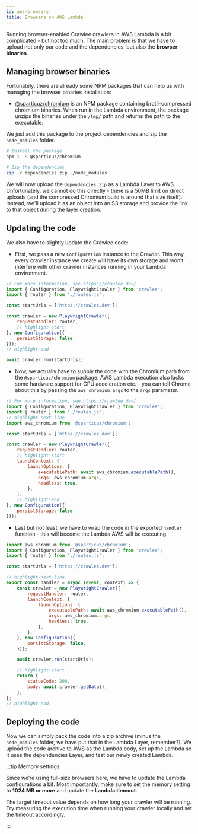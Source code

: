 ```yaml
---
id: aws-browsers
title: Browsers on AWS Lambda
---
```


Running browser-enabled Crawlee crawlers in AWS Lambda is a bit complicated - but not too much. The main problem is that we have to upload not only our code and the dependencies, but also the **browser binaries**.

## Managing browser binaries

Fortunately, there are already some NPM packages that can help us with managing the browser binaries installation:

- [@sparticuz/chromium](https://www.npmjs.com/package/@sparticuz/chromium) is an NPM package containing brotli-compressed chromium binaries. When run in the Lambda environment, the package unzips the binaries under the `/tmp/` path and returns the path to the executable.

We just add this package to the project dependencies and zip the `node_modules` folder.

```bash
# Install the package
npm i -S @sparticuz/chromium

# Zip the dependencies
zip -r dependencies.zip ./node_modules
```

We will now upload the `dependencies.zip` as a Lambda Layer to AWS. Unfortunately, we cannot do this directly - there is a 50MB limit on direct uploads (and the compressed Chromium build is around that size itself). Instead, we'll upload it as an object into an S3 storage and provide the link to that object during the layer creation.

## Updating the code

We also have to slightly update the Crawlee code:

- First, we pass a new `Configuration` instance to the Crawler. This way, every crawler instance we create will have its own storage and won’t interfere with other crawler instances running in your Lambda environment.

```javascript title="src/main.js"
// For more information, see https://crawlee.dev/
import { Configuration, PlaywrightCrawler } from 'crawlee';
import { router } from './routes.js';

const startUrls = ['https://crawlee.dev'];

const crawler = new PlaywrightCrawler({
    requestHandler: router,
    // highlight-start
}, new Configuration({
    persistStorage: false,
}));
// highlight-end

await crawler.run(startUrls);
```

- Now, we actually have to supply the code with the Chromium path from the `@sparticuz/chromium` package. AWS Lambda execution also lacks some hardware support for GPU acceleration etc. - you can tell Chrome about this by passing the `aws_chromium.args` to the `args` parameter.

```javascript title="src/main.js"
// For more information, see https://crawlee.dev/
import { Configuration, PlaywrightCrawler } from 'crawlee';
import { router } from './routes.js';
// highlight-next-line
import aws_chromium from '@sparticuz/chromium';

const startUrls = ['https://crawlee.dev'];

const crawler = new PlaywrightCrawler({
    requestHandler: router,
    // highlight-start
    launchContext: {
        launchOptions: {
            executablePath: await aws_chromium.executablePath(),
            args: aws_chromium.args,
            headless: true,
        },
    },
    // highlight-end
}, new Configuration({
    persistStorage: false,
}));
```

- Last but not least, we have to wrap the code in the exported `handler` function - this will become the Lambda AWS will be executing.

```javascript title="src/main.js"
import aws_chromium from '@sparticuz/chromium';
import { Configuration, PlaywrightCrawler } from 'crawlee';
import { router } from './routes.js';

const startUrls = ['https://crawlee.dev'];

// highlight-next-line
export const handler = async (event, context) => {
    const crawler = new PlaywrightCrawler({
        requestHandler: router,
        launchContext: {
            launchOptions: {
                executablePath: await aws_chromium.executablePath(),
                args: aws_chromium.args,
                headless: true,
            },
        },
    }, new Configuration({
        persistStorage: false,
    }));

    await crawler.run(startUrls);

    // highlight-start
    return {
        statusCode: 200,
        body: await crawler.getData(),
    };
};
// highlight-end
```

## Deploying the code

Now we can simply pack the code into a zip archive (minus the `node_modules` folder, we have put that in the Lambda Layer, remember?). We upload the code archive to AWS as the Lambda body, set up the Lambda so it uses the dependencies Layer, and test our newly created Lambda.

:::tip Memory settings

Since we’re using full-size browsers here, we have to update the Lambda configurations a bit. Most importantly, make sure to set the memory setting to **1024 MB or more** and update the **Lambda timeout**.

The target timeout value depends on how long your crawler will be running. Try measuring the execution time when running your crawler locally and set the timeout accordingly.

:::
